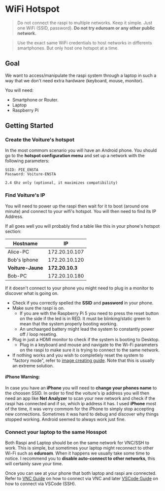 # WiFi Hotspot

> Do not connect the raspi to multiple networks. Keep it simple. Just one WiFi (SSID, password). **Do not try eduroam or any other public network.**

> Use the exact same WiFi credentials to host networks in differents smartphones. But only host one hotspot at a time.

## Goal

We want to access/manipulate the raspi system through a laptop in such a way that we don't need extra hardware (keyboard, mouse, monitor).

You will need:

- Smartphone or Router.
- Laptop
- Raspberry Pi

## Getting Started

### Create the Voiture's hotspot

In the most commom scenario you will have an Android phone. You should go to the **hotspot configuration menu** and set up a network with the following parameters:

```
SSID: PIE_ENSTA
Password: Voiture-ENSTA

2.4 Ghz only (optional, it maximizes compatibility)
```

### Find Voiture's IP

You will need to power up the raspi then wait for it to boot (around one minute) and connect to your wifi's hotspot. You will then need to find its IP Address.

If all goes well you will probably find a table like this in your phone's hotspot section:

| Hostname          | IP            |
| --------          | ---           |
| Alice-PC          | 172.20.10.107 |
| Bob's Iphone      | 172.20.10.120 | 
| **Voiture-Jaune** |**172.20.10.3**| 
| Bob-PC            | 172.20.10.180 | 

If it doesn't connect to your phone you might need to plug in a monitor to discover what is going on.

* Check if you correctly spelled the **SSID** and **password** in your phone.
* Make sure the raspi is on. 
    - If you are with the Raspberry Pi 5 you need to press the reset button on the side if the led is in RED. It must be blinking/static green to mean that the system properly booting working.
    - An unchaarged battery might lead the system to constantly power off / loop reseting.
* Plug in just a HDMI monitor to check if the system is booting to Desktop.
    - Plug in a keyboard and mouse and navigate to the Wi-Fi parameters on the raspi to make sure it is trying to connect to the same network.
* If nothing works and you wish to completlely reset the system to "factory mode", refer to [image creating guide](/docs/A_IMAGE_CREATOR.md). Note that this is usually an extreme solution.

#### iPhone Warning:
In case you have an **iPhone** you will need to **change your phones name** to the choosen SSID. In order to find the voiture's ip address you will then need an app like **Net Analyzer** to scan your new network and check if the raspi has connected and if so, which ip address it has. I used **iPhone** most of the time, it was verry commom for the iPhone to simply stop accepting new connections. Sometimes it was hard to debug and discover why things stopped working. Android seemed to always work just fine.

### Connect your laptop to the same Hosspot

Both Raspi and Laptop should be on the same network for VNC/SSH to work. This is simple, but sometimes your laptop might reconnect to other Wi-Fi such as **eduroam**. When it happens we usually take some time to notice. I recommend you to **disable auto-connect to other networks**, this will certainly save your time.


Once you can see at your phone that both laptop and raspi are connected. Refer to [VNC Guide](/docs/A_VNC.md) on how to connect via VNC and later [VSCode Guide](/docs/A_VSCODE_Setup.md) on how to connect via VSCode (SSH).